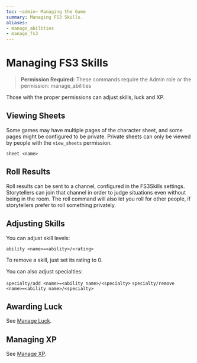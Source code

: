 ```yaml
---
toc: ~admin~ Managing the Game
summary: Managing FS3 Skills.
aliases:
- manage_abilities
- manage_fs3
---
```

# Managing FS3 Skills

> **Permission Required:** These commands require the Admin role or the permission: manage\_abilities

Those with the proper permissions can adjust skills, luck and XP.

## Viewing Sheets

Some games may have multiple pages of the character sheet, and some pages might be configured to be private.  Private sheets can only be viewed by people with the `view_sheets` permission.

`sheet <name>`

## Roll Results

Roll results can be sent to a channel, configured in the FS3Skills settings.  Storytellers can join that channel in order to judge situations even without being in the room.  The roll command will also let you roll for other people, if storytellers prefer to roll something privately.

## Adjusting Skills

You can adjust skill levels:

`ability <name>=<ability>/<rating>`

To remove a skill, just set its rating to 0.

You can also adjust specialties:

`specialty/add <name>=<ability name>/<specialty>`
`specialty/remove <name>=<ability name>/<specialty>`

## Awarding Luck

See [Manage Luck](/help/manage_luck).

## Managing XP

See [Manage XP](/help/manage_xp).